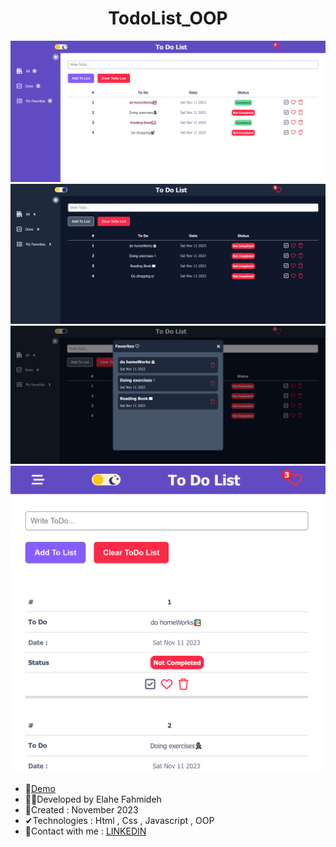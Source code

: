 


<h1 align="center">TodoList_OOP</h1>


![demo](https://github.com/Ela-Fhd/TodoList_OOP/blob/main/Demo/Demo1.png)
![demo](https://github.com/Ela-Fhd/TodoList_OOP/blob/main/Demo/Demo2.png)
![demo](https://github.com/Ela-Fhd/TodoList_OOP/blob/main/Demo/Demo3.png)
![demo](https://github.com/Ela-Fhd/TodoList_OOP/blob/main/Demo/Demo4.png)

  - &#128204;<a href="https://booklist-oop.netlify.app/">Demo</a>
  - 🙋‍♀️Developed by Elahe Fahmideh
  - 📆Created : November 2023
  - &#x2714;Technologies : Html , Css , Javascript , OOP
  - &#128231;Contact with me : <a href="https://www.linkedin.com/in/elahe-fahmideh/">LINKEDIN</a>





